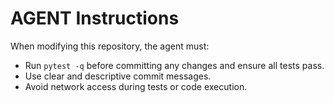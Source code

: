 # AGENT Instructions

When modifying this repository, the agent must:

- Run `pytest -q` before committing any changes and ensure all tests pass.
- Use clear and descriptive commit messages.
- Avoid network access during tests or code execution.

